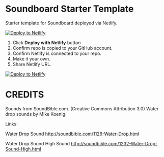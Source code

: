 # Soundboard Starter Template
Starter template for Soundboard deployed via Netlify. 

[![Deploy to Netlify](https://www.netlify.com/img/deploy/button.svg)](https://app.netlify.com/start/deploy?repository=https://github.com/ewuweblab/soundboard)


1. Click **Deploy with Netlify** button
2. Confirm repo is copied to your GitHub account. 
3. Confirm Netlify is connected to your repo.
4. Make it your own. 
5. Share Netlify URL. 

[![Deploy to Netlify](https://www.netlify.com/img/deploy/button.svg)](https://app.netlify.com/start/deploy?repository=https://github.com/ewuweblab/soundboard)

# CREDITS
Sounds from SoundBible.com. (Creative Commons Attribution 3.0)
Water drop sounds by Mike Koenig.

Links:

Water Drop Sound
http://soundbible.com/1126-Water-Drop.html

Water Drop Sound High Sound
http://soundbible.com/1232-Water-Drop-Sound-High.html